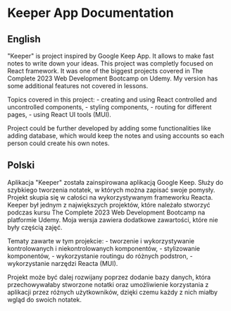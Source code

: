 # Keeper App Documentation
## English
"Keeper" is project inspired by Google Keep App. It allows to make fast
notes to write down your ideas. This project was completly focused on
React framework. It was one of the biggest projects covered in The
Complete 2023 Web Development Bootcamp on Udemy. My version has some
additional features not covered in lessons.

Topics covered in this project:
	- creating and using React controlled and uncontrolled components,
	- styling components,
	- routing for different pages,
	- using React UI tools (MUI).

Project could be further developed by adding some functionalities like
adding database, which would keep the notes and using accounts so each
person could create his own notes.

## Polski 
Aplikacja "Keeper" została zainspirowana aplikacją Google Keep. Służy do szybkiego 
tworzenia notatek, w których można zapisać swoje pomysły. Projekt skupia się w 
całości na wykorzystywanym frameworku Reacta. Keeper był jednym z największych 
projektów, które należało stworzyć podczas kursu The Complete 2023 Web Development 
Bootcamp na platformie Udemy. Moja wersja zawiera dodatkowe zawartości, które
nie były częścią zajęć.

Tematy zawarte w tym projekcie:
	- tworzenie i wykorzystywanie kontrolowanych i niekontrolowanych komponentów,
	- stylizowanie komponentów,
	- wykorzystanie routingu do różnych podstron,
	- wykorzystanie narzędzi Reacta (MUI).

Projekt może być dalej rozwijany poprzez dodanie bazy danych, która przechowywałaby
stworzone notatki oraz umożliwienie korzystania z aplikacji przez różnych użytkowników,
dzięki czemu każdy z nich miałby wgląd do swoich notatek.
